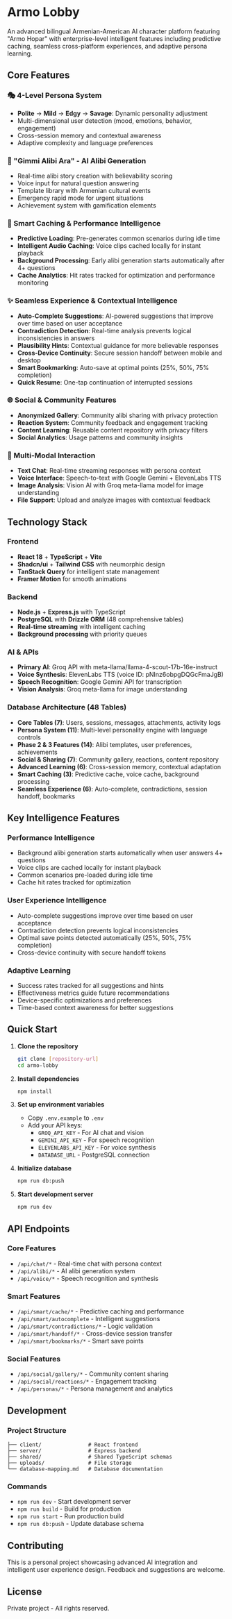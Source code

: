 # Armo Lobby

An advanced bilingual Armenian-American AI character platform featuring "Armo Hopar" with enterprise-level intelligent features including predictive caching, seamless cross-platform experiences, and adaptive persona learning.

## Core Features

### 🎭 4-Level Persona System
- **Polite** → **Mild** → **Edgy** → **Savage**: Dynamic personality adjustment
- Multi-dimensional user detection (mood, emotions, behavior, engagement)
- Cross-session memory and contextual awareness
- Adaptive complexity and language preferences

### 🤖 "Gimmi Alibi Ara" - AI Alibi Generation
- Real-time alibi story creation with believability scoring
- Voice input for natural question answering
- Template library with Armenian cultural events
- Emergency rapid mode for urgent situations
- Achievement system with gamification elements

### 🧠 Smart Caching & Performance Intelligence
- **Predictive Loading**: Pre-generates common scenarios during idle time
- **Intelligent Audio Caching**: Voice clips cached locally for instant playback
- **Background Processing**: Early alibi generation starts automatically after 4+ questions
- **Cache Analytics**: Hit rates tracked for optimization and performance monitoring

### ✨ Seamless Experience & Contextual Intelligence
- **Auto-Complete Suggestions**: AI-powered suggestions that improve over time based on user acceptance
- **Contradiction Detection**: Real-time analysis prevents logical inconsistencies in answers
- **Plausibility Hints**: Contextual guidance for more believable responses
- **Cross-Device Continuity**: Secure session handoff between mobile and desktop
- **Smart Bookmarking**: Auto-save at optimal points (25%, 50%, 75% completion)
- **Quick Resume**: One-tap continuation of interrupted sessions

### 🌐 Social & Community Features
- **Anonymized Gallery**: Community alibi sharing with privacy protection
- **Reaction System**: Community feedback and engagement tracking
- **Content Learning**: Reusable content repository with privacy filters
- **Social Analytics**: Usage patterns and community insights

### 🎯 Multi-Modal Interaction
- **Text Chat**: Real-time streaming responses with persona context
- **Voice Interface**: Speech-to-text with Google Gemini + ElevenLabs TTS
- **Image Analysis**: Vision AI with Groq meta-llama model for image understanding
- **File Support**: Upload and analyze images with contextual feedback

## Technology Stack

### Frontend
- **React 18** + **TypeScript** + **Vite**
- **Shadcn/ui** + **Tailwind CSS** with neumorphic design
- **TanStack Query** for intelligent state management
- **Framer Motion** for smooth animations

### Backend
- **Node.js** + **Express.js** with TypeScript
- **PostgreSQL** with **Drizzle ORM** (48 comprehensive tables)
- **Real-time streaming** with intelligent caching
- **Background processing** with priority queues

### AI & APIs
- **Primary AI**: Groq API with meta-llama/llama-4-scout-17b-16e-instruct
- **Voice Synthesis**: ElevenLabs TTS (voice ID: pNInz6obpgDQGcFmaJgB)
- **Speech Recognition**: Google Gemini API for transcription
- **Vision Analysis**: Groq meta-llama for image understanding

### Database Architecture (48 Tables)
- **Core Tables (7)**: Users, sessions, messages, attachments, activity logs
- **Persona System (11)**: Multi-level personality engine with language controls
- **Phase 2 & 3 Features (14)**: Alibi templates, user preferences, achievements
- **Social & Sharing (7)**: Community gallery, reactions, content repository
- **Advanced Learning (6)**: Cross-session memory, contextual adaptation
- **Smart Caching (3)**: Predictive cache, voice cache, background processing
- **Seamless Experience (6)**: Auto-complete, contradictions, session handoff, bookmarks

## Key Intelligence Features

### Performance Intelligence
- Background alibi generation starts automatically when user answers 4+ questions
- Voice clips are cached locally for instant playback
- Common scenarios pre-loaded during idle time
- Cache hit rates tracked for optimization

### User Experience Intelligence
- Auto-complete suggestions improve over time based on user acceptance
- Contradiction detection prevents logical inconsistencies
- Optimal save points detected automatically (25%, 50%, 75% completion)
- Cross-device continuity with secure handoff tokens

### Adaptive Learning
- Success rates tracked for all suggestions and hints
- Effectiveness metrics guide future recommendations
- Device-specific optimizations and preferences
- Time-based context awareness for better suggestions

## Quick Start

1. **Clone the repository**
   ```bash
   git clone [repository-url]
   cd armo-lobby
   ```

2. **Install dependencies**
   ```bash
   npm install
   ```

3. **Set up environment variables**
   - Copy `.env.example` to `.env`
   - Add your API keys:
     - `GROQ_API_KEY` - For AI chat and vision
     - `GEMINI_API_KEY` - For speech recognition  
     - `ELEVENLABS_API_KEY` - For voice synthesis
     - `DATABASE_URL` - PostgreSQL connection

4. **Initialize database**
   ```bash
   npm run db:push
   ```

5. **Start development server**
   ```bash
   npm run dev
   ```

## API Endpoints

### Core Features
- `/api/chat/*` - Real-time chat with persona context
- `/api/alibi/*` - AI alibi generation system
- `/api/voice/*` - Speech recognition and synthesis

### Smart Features  
- `/api/smart/cache/*` - Predictive caching and performance
- `/api/smart/autocomplete` - Intelligent suggestions
- `/api/smart/contradictions/*` - Logic validation
- `/api/smart/handoff/*` - Cross-device session transfer
- `/api/smart/bookmarks/*` - Smart save points

### Social Features
- `/api/social/gallery/*` - Community content sharing
- `/api/social/reactions/*` - Engagement tracking
- `/api/personas/*` - Persona management and analytics

## Development

### Project Structure
```
├── client/               # React frontend
├── server/               # Express backend
├── shared/               # Shared TypeScript schemas
├── uploads/              # File storage
└── database-mapping.md   # Database documentation
```

### Commands
- `npm run dev` - Start development server
- `npm run build` - Build for production
- `npm run start` - Run production build
- `npm run db:push` - Update database schema

## Contributing

This is a personal project showcasing advanced AI integration and intelligent user experience design. Feedback and suggestions are welcome.

## License

Private project - All rights reserved.
